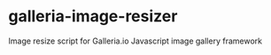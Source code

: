 galleria-image-resizer
======================

Image resize script for Galleria.io Javascript image gallery framework